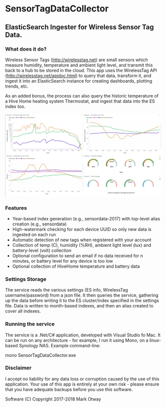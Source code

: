 # SensorTagDataCollector
## ElasticSearch Ingester for Wireless Sensor Tag Data.

### What does it do?

Wireless Sensor Tags (http://wirelesstag.net) are small sensors which measure humidity, temperature and ambient light level, and transmit this back to a hub to be stored in the cloud. This app uses the WirelessTag API (http://wirelesstag.net/apidoc.html) to query that data, transform it, and ingest it into an ElasticSearch instance for creating dashboards, plotting trends, etc.

As an added bonus, the process can also query the historic temperature of a Hive Home heating system Thermostat, and ingest that data into the ES index too.

![Alt text](/SensorTagExample.png?raw=true "Example Kibana Dashboard")

### Features

- Year-based index generation (e.g., sensordata-2017) with top-level alias creation (e.g., sensordata) 
- High-watermark checking for each device UUID so only new data is ingested on each run
- Automatic detection of new tags when registered with your account
- Collection of temp (C), humidity (%RH), ambient light level (lux) and battery-level (volt) collection
- Optional configuration to send an email if no data received for n minutes, or battery level for any device is too low
- Optional collection of HiveHome temperature and battery data

### Settings Storage

The service reads the various settings (ES info, WirelessTag username/password) from a json file. It then queries the service, gathering up the data before writing it to the ES cluster/index specified in the settings file. Data is written to month-based indexes, and then an alias created to cover all indexes.

### Running the service

The service is a .Net/C# application, developed with Visual Studio fo Mac. It can be run on any architecture - for example, I run it using Mono, on a linux-based Synology NAS. Example command-line:

   mono SensorTagDataCollector.exe

### Disclaimer

I accept no liability for any data loss or corruption caused by the use of this application. Your use of this app is entirely at your own risk - please ensure that you have adequate backups before you use this software.


Software (C) Copyright 2017-2018 Mark Otway
